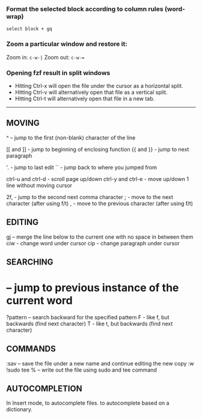 ### Format the selected block according to column rules (word-wrap)

```
select block + gq
```

### Zoom a particular window and restore it:

Zoom in: `c-w-|`
Zoom out: `c-w-=`

### Opening fzf result in split windows

- Hitting Ctrl-x will open the file under the cursor as a horizontal split.
- Hitting Ctrl-v will alternatively open that file as a vertical split.
- Hitting Ctrl-t will alternatively open that file in a new tab.

------------------

MOVING
--------
^ – jump to the first (non-blank) character of the line

[[ and ]] - jump to beginning of enclosing function
{{ and }} - jump to next paragraph

'. - jump to last edit
`` - jump back to where you jumped from

ctrl-u and ctrl-d - scroll page up/down
ctrl-y and ctrl-e - move up/down 1 line without moving cursor

2f, - jump to the second next comma character
; - move to the next character (after using f/t)
, - move to the previous character (after using f/t)


EDITING
--------
gj – merge the line below to the current one with no space in between them
ciw - change word under cursor
cip - change paragraph under cursor


SEARCHING
----------
# – jump to previous instance of the current word
?pattern – search backward for the specified pattern
F - like f, but backwards (find next character)
T - like t, but backwards (find next character)

COMMANDS
--------
:sav – save the file under a new name and continue editing the new copy
:w !sudo tee % – write out the file using sudo and tee command

AUTOCOMPLETION
--------------
In Insert mode, <C-x><C-f> to autocomplete files. <C-x><C-k> to autocomplete
based on a dictionary.
